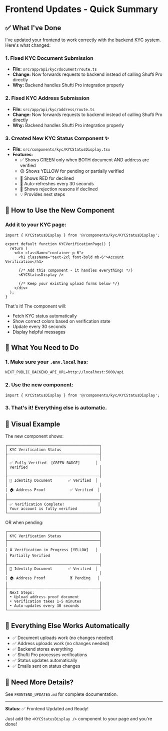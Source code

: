 # Frontend Updates - Quick Summary

## ✅ What I've Done

I've updated your frontend to work correctly with the backend KYC system. Here's what changed:

### 1. Fixed KYC Document Submission
- **File:** `src/app/api/kyc/document/route.ts`
- **Change:** Now forwards requests to backend instead of calling Shufti Pro directly
- **Why:** Backend handles Shufti Pro integration properly

### 2. Fixed KYC Address Submission  
- **File:** `src/app/api/kyc/address/route.ts`
- **Change:** Now forwards requests to backend instead of calling Shufti Pro directly
- **Why:** Backend handles Shufti Pro integration properly

### 3. Created New KYC Status Component ✨
- **File:** `src/components/kyc/KYCStatusDisplay.tsx`
- **Features:**
  - ✅ Shows GREEN only when BOTH document AND address are verified
  - 🟡 Shows YELLOW for pending or partially verified
  - 🔴 Shows RED for declined
  - 🔄 Auto-refreshes every 30 seconds
  - 📧 Shows rejection reasons if declined
  - 💡 Provides next steps

## 🎯 How to Use the New Component

### Add it to your KYC page:

```tsx
import { KYCStatusDisplay } from '@/components/kyc/KYCStatusDisplay';

export default function KYCVerificationPage() {
  return (
    <div className="container p-6">
      <h1 className="text-2xl font-bold mb-6">Account Verification</h1>
      
      {/* Add this component - it handles everything! */}
      <KYCStatusDisplay />
      
      {/* Keep your existing upload forms below */}
    </div>
  );
}
```

That's it! The component will:
- Fetch KYC status automatically
- Show correct colors based on verification state
- Update every 30 seconds
- Display helpful messages

## 🔧 What You Need to Do

### 1. Make sure your `.env.local` has:
```env
NEXT_PUBLIC_BACKEND_API_URL=http://localhost:5000/api
```

### 2. Use the new component:
```tsx
import { KYCStatusDisplay } from '@/components/kyc/KYCStatusDisplay';
```

### 3. That's it! Everything else is automatic.

## 🎨 Visual Example

The new component shows:

```
┌─────────────────────────────────────────┐
│ KYC Verification Status                 │
├─────────────────────────────────────────┤
│                                         │
│ ✅ Fully Verified  [GREEN BADGE]       │
│ Verified                                │
│                                         │
├─────────────────────────────────────────┤
│ 📄 Identity Document       ✅ Verified  │
│                                         │
│ 🏠 Address Proof           ✅ Verified  │
│                                         │
├─────────────────────────────────────────┤
│ ✅ Verification Complete!               │
│ Your account is fully verified          │
└─────────────────────────────────────────┘
```

OR when pending:

```
┌─────────────────────────────────────────┐
│ KYC Verification Status                 │
├─────────────────────────────────────────┤
│                                         │
│ ⏳ Verification in Progress [YELLOW]   │
│ Partially Verified                      │
│                                         │
├─────────────────────────────────────────┤
│ 📄 Identity Document       ✅ Verified  │
│                                         │
│ 🏠 Address Proof           ⏳ Pending   │
│                                         │
├─────────────────────────────────────────┤
│ Next Steps:                             │
│ • Upload address proof document         │
│ • Verification takes 1-5 minutes        │
│ • Auto-updates every 30 seconds         │
└─────────────────────────────────────────┘
```

## 🚀 Everything Else Works Automatically

- ✅ Document uploads work (no changes needed)
- ✅ Address uploads work (no changes needed)
- ✅ Backend stores everything
- ✅ Shufti Pro processes verifications
- ✅ Status updates automatically
- ✅ Emails sent on status changes

## 📖 Need More Details?

See `FRONTEND_UPDATES.md` for complete documentation.

---

**Status:** ✅ Frontend Updated and Ready!

Just add the `<KYCStatusDisplay />` component to your page and you're done!

